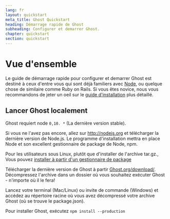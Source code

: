 ```yaml
---
lang: fr
layout: quickstart
meta_title: Ghost Quickstart
heading: Démarrage rapide de Ghost
subheading: Configurer et demarrer Ghost.
chapter: quickstart
section: quickstart
---
```


# Vue d'ensemble <a id="overview"></a>

Le guide de démarrage rapide pour configurer et demarrer Ghost est destiné à ceux d'entre vous qui sont déjà familiers avec [Node](http://nodejs.org), ou quelque chose de similaire comme Ruby on Rails. Si vous êtes novice, nous vous recommandons de jeter un oeil sur le [guide d'installation](/installation.html) plus détaillé.


## Lancer Ghost localement <a id="ghost-local"></a>

Ghost requiert node `0,10. *` (La dernière version stable).

Si vous ne l'avez pas encore, allez sur <http://nodejs.org> et télécharger la dernière version de Node.js. Le programme d'installation mettra en place Node et son excellent gestionnaire de package de Node, npm.

Pour les utilisateurs sous Linux, plutôt que d'installer de l'archive tar.gz., Vous pouvez [installer à partir d'un gestionnaire de package](https://github.com/joyent/node/wiki/Installing-Node.js-via-package-manager)

Télécharger la dernière version de Ghost à partir [Ghost.org/download/](https://ghost.org/download/). Décompressez l'archive dans un dossier où vous souhaitez exécuter Ghost - n'importe où il le fera!

Lancez votre terminal (Mac/Linux) ou invite de commande (Windows) et accédez au répertoire racine où vous avez décompressé votre archive  Ghost (où se trouve le package.json).

Pour installer Ghost, exécutez `npm install --production`

<!--<h2 id="customise">Customise & Configure Ghost</h2>

<h2 id="ghost-deploy">Deploy Ghost</h2>

<ol>
    <li>In the Terminal / Command Prompt, type <code>npm start</code></li>
    <li><p>This will have launched your Ghost blog, visit one  <a href="http://localhost:2368/">http://localhost:2368/</a> to see</p></li>
</ol>
-->
